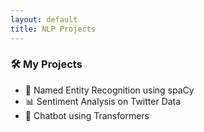 ```yaml
---
layout: default
title: NLP Projects
---
```


### 🛠️ My Projects

- 🧠 Named Entity Recognition using spaCy  
- 📊 Sentiment Analysis on Twitter Data  
- 💬 Chatbot using Transformers